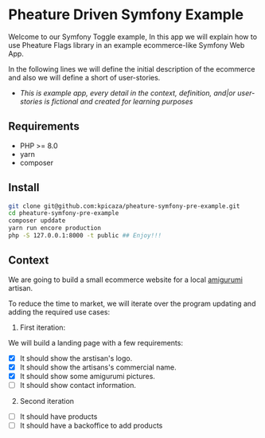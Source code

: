 # Pheature Driven Symfony Example

Welcome to our Symfony Toggle example, In this app we will explain how to use Pheature Flags library in an example ecommerce-like Symfony Web App.

In the following lines we will define the initial description of the ecommerce and also we will define a short of user-stories.

* *This is example app, every detail in the context, definition, and|or user-stories is fictional and created for learning purposes*

## Requirements

* PHP >= 8.0
* yarn  
* composer

## Install 

```bash
git clone git@github.com:kpicaza/pheature-symfony-pre-example.git
cd pheature-symfony-pre-example
composer upddate
yarn run encore production
php -S 127.0.0.1:8000 -t public ## Enjoy!!!
```

## Context

We are going to build a small ecommerce website for a local [amigurumi](https://en.wikipedia.org/wiki/Amigurumi) artisan.

To reduce the time to market, we will iterate over the program updating and adding the required use cases:

1. First iteration:

We will build a landing page with a few requirements:

- [x] It should show the arstisan's logo.
- [x] It should show the artisans's commercial name.
- [x] It should show some amigurumi pictures.
- [ ] It should show contact information.

2. Second iteration

- [ ] It should have products
- [ ] It should have a backoffice to add products
